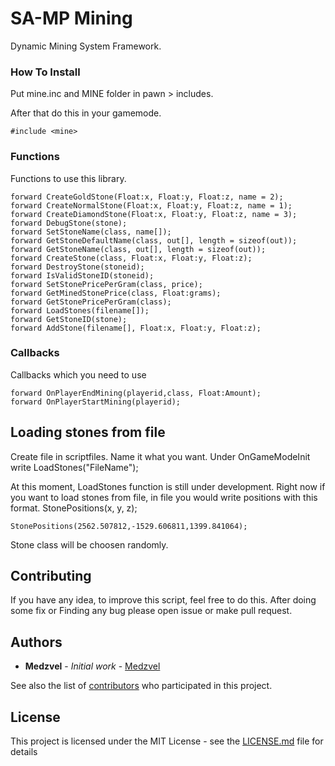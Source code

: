 # SA-MP Mining

Dynamic Mining System Framework.


### How To Install

Put mine.inc and MINE folder in pawn > includes.

After that do this in your gamemode.

```
#include <mine>
```

### Functions

Functions to use this library.

```
forward CreateGoldStone(Float:x, Float:y, Float:z, name = 2);
forward CreateNormalStone(Float:x, Float:y, Float:z, name = 1);
forward CreateDiamondStone(Float:x, Float:y, Float:z, name = 3);
forward DebugStone(stone);
forward SetStoneName(class, name[]);
forward GetStoneDefaultName(class, out[], length = sizeof(out));
forward GetStoneName(class, out[], length = sizeof(out));
forward CreateStone(class, Float:x, Float:y, Float:z);
forward DestroyStone(stoneid);
forward IsValidStoneID(stoneid);
forward SetStonePricePerGram(class, price);
forward GetMinedStonePrice(class, Float:grams);
forward GetStonePricePerGram(class);
forward LoadStones(filename[]);
forward GetStoneID(stone);
forward AddStone(filename[], Float:x, Float:y, Float:z);
```

### Callbacks

Callbacks which you need to use

```
forward OnPlayerEndMining(playerid,class, Float:Amount);
forward OnPlayerStartMining(playerid);
```

## Loading stones from file

Create file in scriptfiles. Name it what you want. Under OnGameModeInit write LoadStones("FileName");

At this moment, LoadStones function is still under development. Right now if you want to load stones from file, in file you would write positions with this format. StonePositions(x, y, z);

```
StonePositions(2562.507812,-1529.606811,1399.841064);
```

Stone class will be choosen randomly.

## Contributing

If you have any idea, to improve this script, feel free to do this. After doing some fix or Finding any bug please open issue or make pull request.


## Authors

* **Medzvel** - *Initial work* - [Medzvel](https://github.com/medzvel)

See also the list of [contributors](https://github.com/medzvel/SA-MP-Mining/graphs/contributors) who participated in this project.

## License

This project is licensed under the MIT License - see the [LICENSE.md](LICENSE.md) file for details

